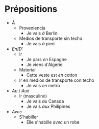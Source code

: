 # Prépositions

- _À_
	- Proveniencia
		- Je vais _à_ Berlin
	- Medios de transporte sin techo
		- Je vais _à_ pied
- _En/D'_
	- Ir
		- Je pars _en_ Espagne
		- Je viens d'Algerie
	- Material
		- Cette veste est _en_ cotton
	- Ir en medios de transporte con techo
		- Je vais _en_ metro
- _Au_ / _Aux_
	- Ir (masculino)
		- Je vais _au_ Canada
		- Je vais _aux_ Philipines
- _Avec_
	- S'habiller
		- Elle s'habille _avec_ un robe




